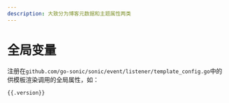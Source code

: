 ```yaml
---
description: 大致分为博客元数据和主题属性两类
---
```


# 全局变量

注册在`github.com/go-sonic/sonic/event/listener/template_config.go`中的供模板渲染调用的全局属性，如：

```
{{.version}}
```

